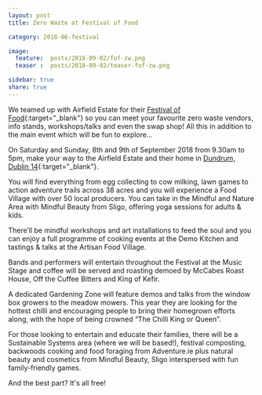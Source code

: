 ```yaml
---
layout: post
title: Zero Waste at Festival of Food

category: 2018-06-festival

image:
  feature:  posts/2018-09-02/fof-zw.png
  teaser :  posts/2018-09-02/teaser-fof-zw.png

sidebar: true
share: true
---
```


We teamed up with Airfield Estate for their [Festival of Food](https://www.airfield.ie/festival-of-food/){:target="_blank"} so you can meet your favourite zero waste vendors, info stands, workshops/talks and even the swap shop! All this in addition to the main event which will be fun to explore...

On Saturday and Sunday, 8th and 9th of September 2018 from 9.30am to 5pm, make your way to the Airfield Estate and their home in [Dundrum, Dublin 14](https://www.google.com/maps/place/Airfield+Estate/@53.2881542,-6.2393092,17z/data=!3m1!4b1!4m5!3m4!1s0x4867096c101d6cfb:0xa1d8d6db03387b79!8m2!3d53.2881542!4d-6.2371205){:target="_blank"}. 

You will find everything from egg collecting to cow milking, lawn games to action adventure trails across 38 acres and you will experience a Food Village with over 50 local producers. You can take in the Mindful and Nature Area with Mindful Beauty from Sligo, offering yoga sessions for adults & kids.

There’ll be mindful workshops and art installations to feed the soul and you can enjoy a full programme of cooking events at the Demo Kitchen and tastings & talks at the Artisan Food Village.

Bands and performers will entertain throughout the Festival at the Music Stage and coffee will be served and roasting demoed by McCabes Roast House, Off the Cuffee Bitters and King of Kefir.

A dedicated Gardening Zone will feature demos and talks from the window box growers to the meadow mowers. This year they are looking for the hottest chilli and encouraging people to bring their homegrown efforts along, with the hope of being crowned “The Chilli King or Queen”.

For those looking to entertain and educate their families, there will be a Sustainable Systems area (where we will be based!), festival composting, backwoods cooking and food foraging from Adventure.ie plus natural beauty and cosmetics from Mindful Beauty, Sligo interspersed with fun family-friendly games.

And the best part? It's all free!
